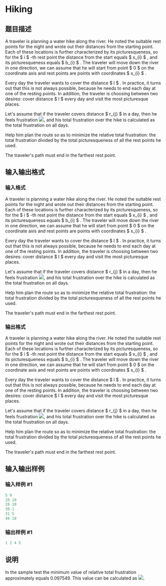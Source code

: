 # Hiking

## 题目描述

A traveler is planning a water hike along the river. He noted the suitable rest points for the night and wrote out their distances from the starting point. Each of these locations is further characterized by its picturesqueness, so for the $ i $ -th rest point the distance from the start equals $ x_{i} $ , and its picturesqueness equals $ b_{i} $ . The traveler will move down the river in one direction, we can assume that he will start from point $ 0 $ on the coordinate axis and rest points are points with coordinates $ x_{i} $ .

Every day the traveler wants to cover the distance $ l $ . In practice, it turns out that this is not always possible, because he needs to end each day at one of the resting points. In addition, the traveler is choosing between two desires: cover distance $ l $ every day and visit the most picturesque places.

Let's assume that if the traveler covers distance $ r_{j} $ in a day, then he feels frustration ![](https://cdn.luogu.com.cn/upload/vjudge_pic/CF489E/02445bbb13b85fddd7d56033115d51ba1de4032d.png), and his total frustration over the hike is calculated as the total frustration on all days.

Help him plan the route so as to minimize the relative total frustration: the total frustration divided by the total picturesqueness of all the rest points he used.

The traveler's path must end in the farthest rest point.

## 输入输出格式

### 输入格式

A traveler is planning a water hike along the river. He noted the suitable rest points for the night and wrote out their distances from the starting point. Each of these locations is further characterized by its picturesqueness, so for the $ i $ -th rest point the distance from the start equals $ x_{i} $ , and its picturesqueness equals $ b_{i} $ . The traveler will move down the river in one direction, we can assume that he will start from point $ 0 $ on the coordinate axis and rest points are points with coordinates $ x_{i} $ .

Every day the traveler wants to cover the distance $ l $ . In practice, it turns out that this is not always possible, because he needs to end each day at one of the resting points. In addition, the traveler is choosing between two desires: cover distance $ l $ every day and visit the most picturesque places.

Let's assume that if the traveler covers distance $ r_{j} $ in a day, then he feels frustration ![](https://cdn.luogu.com.cn/upload/vjudge_pic/CF489E/02445bbb13b85fddd7d56033115d51ba1de4032d.png), and his total frustration over the hike is calculated as the total frustration on all days.

Help him plan the route so as to minimize the relative total frustration: the total frustration divided by the total picturesqueness of all the rest points he used.

The traveler's path must end in the farthest rest point.

### 输出格式

A traveler is planning a water hike along the river. He noted the suitable rest points for the night and wrote out their distances from the starting point. Each of these locations is further characterized by its picturesqueness, so for the $ i $ -th rest point the distance from the start equals $ x_{i} $ , and its picturesqueness equals $ b_{i} $ . The traveler will move down the river in one direction, we can assume that he will start from point $ 0 $ on the coordinate axis and rest points are points with coordinates $ x_{i} $ .

Every day the traveler wants to cover the distance $ l $ . In practice, it turns out that this is not always possible, because he needs to end each day at one of the resting points. In addition, the traveler is choosing between two desires: cover distance $ l $ every day and visit the most picturesque places.

Let's assume that if the traveler covers distance $ r_{j} $ in a day, then he feels frustration ![](https://cdn.luogu.com.cn/upload/vjudge_pic/CF489E/02445bbb13b85fddd7d56033115d51ba1de4032d.png), and his total frustration over the hike is calculated as the total frustration on all days.

Help him plan the route so as to minimize the relative total frustration: the total frustration divided by the total picturesqueness of all the rest points he used.

The traveler's path must end in the farthest rest point.

## 输入输出样例

### 输入样例 #1

```cpp
5 9
10 10
20 10
30 1
31 5
40 10

```
### 输出样例 #1

```cpp
1 2 4 5 
```


## 说明

In the sample test the minimum value of relative total frustration approximately equals 0.097549. This value can be calculated as ![](https://cdn.luogu.com.cn/upload/vjudge_pic/CF489E/fc3c537c6cb24784d874fb69fa6f1a3b204c9f40.png).

